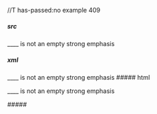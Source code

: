 //T has-passed:no
example 409
##### src
____ is not an empty strong emphasis
##### xml
<?xml version="1.0" encoding="UTF-8"?>
<!DOCTYPE document SYSTEM "CommonMark.dtd">
<document xmlns="http://commonmark.org/xml/1.0">
  <paragraph>
    <text>____ is not an empty strong emphasis</text>
  </paragraph>
</document>
##### html
<p>____ is not an empty strong emphasis</p>
#####

